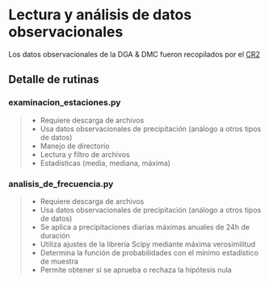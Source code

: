# Lectura y análisis de datos observacionales

Los datos observacionales de la DGA & DMC fueron recopilados por el [CR2](http://www.cr2.cl/)

## Detalle de rutinas
### **examinacion_estaciones.py**
> 
> - Requiere descarga de archivos
> - Usa datos observacionales de precipitación (análogo a otros tipos de datos)
> - Manejo de directorio
> - Lectura y filtro de archivos
> - Estadísticas (media, mediana, máxima)

### **analisis_de_frecuencia.py**
> - Requiere descarga de archivos
> - Usa datos observacionales de precipitación (análogo a otros tipos de datos)
> - Se aplica a precipitaciones diarias máximas anuales de 24h de duración 
> - Utiliza ajustes de la librería Scipy mediante máxima verosimilitud
> - Determina la función de probabilidades con el mínimo estadístico de muestra
> - Permite obtener si se aprueba o rechaza la hipótesis nula

